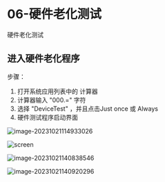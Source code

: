 # 06-硬件老化测试

硬件老化测试







## 进入硬件老化程序

步骤：

1. 打开系统应用列表中的 计算器
2. 计算器输入 "000.=" 字符
3. 选择 "DeviceTest" ，并且点击Just once 或 Always
4. 硬件测试程序启动界面



![image-20231021114933026](http://tanzhtanzh.oss-cn-shenzhen.aliyuncs.com/img/image-20231021114933026.png)







![screen](http://tanzhtanzh.oss-cn-shenzhen.aliyuncs.com/img/screen.png)





![image-20231021140838546](http://tanzhtanzh.oss-cn-shenzhen.aliyuncs.com/img/image-20231021140838546.png)



![image-20231021140920296](http://tanzhtanzh.oss-cn-shenzhen.aliyuncs.com/img/image-20231021140920296.png)





